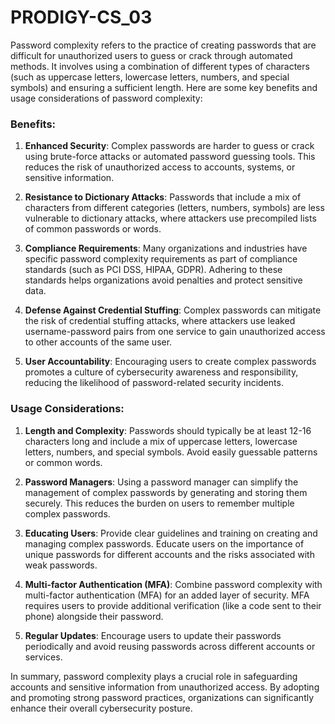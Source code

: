 # PRODIGY-CS_03
Password complexity refers to the practice of creating passwords that are difficult for unauthorized users to guess or crack through automated methods. It involves using a combination of different types of characters (such as uppercase letters, lowercase letters, numbers, and special symbols) and ensuring a sufficient length. Here are some key benefits and usage considerations of password complexity:

### Benefits:

1. **Enhanced Security**: Complex passwords are harder to guess or crack using brute-force attacks or automated password guessing tools. This reduces the risk of unauthorized access to accounts, systems, or sensitive information.

2. **Resistance to Dictionary Attacks**: Passwords that include a mix of characters from different categories (letters, numbers, symbols) are less vulnerable to dictionary attacks, where attackers use precompiled lists of common passwords or words.

3. **Compliance Requirements**: Many organizations and industries have specific password complexity requirements as part of compliance standards (such as PCI DSS, HIPAA, GDPR). Adhering to these standards helps organizations avoid penalties and protect sensitive data.

4. **Defense Against Credential Stuffing**: Complex passwords can mitigate the risk of credential stuffing attacks, where attackers use leaked username-password pairs from one service to gain unauthorized access to other accounts of the same user.

5. **User Accountability**: Encouraging users to create complex passwords promotes a culture of cybersecurity awareness and responsibility, reducing the likelihood of password-related security incidents.

### Usage Considerations:

1. **Length and Complexity**: Passwords should typically be at least 12-16 characters long and include a mix of uppercase letters, lowercase letters, numbers, and special symbols. Avoid easily guessable patterns or common words.

2. **Password Managers**: Using a password manager can simplify the management of complex passwords by generating and storing them securely. This reduces the burden on users to remember multiple complex passwords.

3. **Educating Users**: Provide clear guidelines and training on creating and managing complex passwords. Educate users on the importance of unique passwords for different accounts and the risks associated with weak passwords.

4. **Multi-factor Authentication (MFA)**: Combine password complexity with multi-factor authentication (MFA) for an added layer of security. MFA requires users to provide additional verification (like a code sent to their phone) alongside their password.

5. **Regular Updates**: Encourage users to update their passwords periodically and avoid reusing passwords across different accounts or services.

In summary, password complexity plays a crucial role in safeguarding accounts and sensitive information from unauthorized access. By adopting and promoting strong password practices, organizations can significantly enhance their overall cybersecurity posture.
